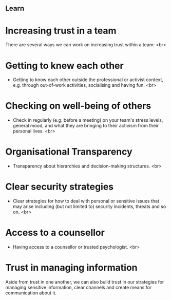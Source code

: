 
## Learn

# Increasing trust in a team
There are several ways we can work on increasing trust within a team:
&lt;br&gt;
# Getting to knew each other
- Getting  to  know  each  other  outside  the  professional  or  activist  context,  e.g. through out-of-work activities, socialising and having fun.
&lt;br&gt;
# Checking on well-being of others
- Check in regularly (e.g. before a meeting) on  your team&#39;s  stress levels, general mood, and what they are bringing to their activism from their personal lives.
&lt;br&gt;
# Organisational Transparency
- Transparency about hierarchies and decision-making structures.
&lt;br&gt;
# Clear security strategies
- Clear strategies for how to deal with personal or sensitive issues that may arise including (but not limited to) security incidents, threats and so on.
&lt;br&gt;
# Access to a counsellor
- Having access to a counsellor or trusted psychologist.
&lt;br&gt;
# Trust in managing information
Aside from trust in one another, we can also build trust in our strategies for managing sensitive information, clear channels and create means for communication about it.
